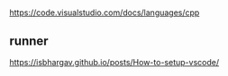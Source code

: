 
# 

https://code.visualstudio.com/docs/languages/cpp

## runner
https://isbhargav.github.io/posts/How-to-setup-vscode/
